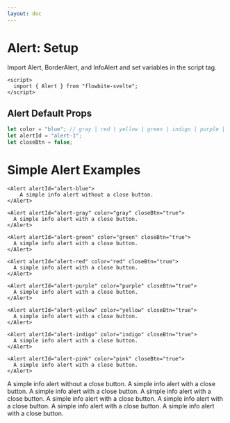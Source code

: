 ```yaml
---
layout: doc
---
```


<script>
  import { Alert, BorderAlert, InfoAlert } from "flowbite-svelte";
</script>

<h1 class="text-3xl w-full text-gray-900 dark:text-white my-8">Alert: Setup</h1>

<p class="text-gray-900 dark:text-white">
Import Alert, BorderAlert, and InfoAlert and set variables in the script tag.
</p>

```svelte
<script>
  import { Alert } from "flowbite-svelte";
</script>
```

<h2 class="text-2xl w-full text-gray-900 dark:text-white">Alert Default Props</h2>

```js
let color = "blue"; // gray | red | yellow | green | indigo | purple | pink 
let alertId = "alert-1";
let closeBtn = false;
```

<h1 class="text-3xl w-full text-gray-900 dark:text-white my-8">Simple Alert Examples</h1>

```svelte
<Alert alertId="alert-blue">
    A simple info alert without a close button.
</Alert>

<Alert alertId="alert-gray" color="gray" closeBtn="true">
  A simple info alert with a close button.
</Alert>

<Alert alertId="alert-green" color="green" closeBtn="true">
  A simple info alert with a close button.
</Alert>

<Alert alertId="alert-red" color="red" closeBtn="true">
  A simple info alert with a close button.
</Alert>

<Alert alertId="alert-purple" color="purple" closeBtn="true">
  A simple info alert with a close button.
</Alert>

<Alert alertId="alert-yellow" color="yellow" closeBtn="true">
  A simple info alert with a close button.
</Alert>

<Alert alertId="alert-indigo" color="indigo" closeBtn="true">
  A simple info alert with a close button.
</Alert>

<Alert alertId="alert-pink" color="pink" closeBtn="true">
  A simple info alert with a close button.
</Alert>
```

<div class="rounded-xl w-full my-4 mx-auto bg-gradient-to-r bg-white dark:bg-gray-900 border border-gray-200 dark:border-gray-700 p-2 sm:p-6">
  <Alert alertId="alert-blue">
    A simple info alert without a close button.
  </Alert>

  <Alert alertId="alert-gray" color="gray" closeBtn="true">
    A simple info alert with a close button.
  </Alert>

  <Alert alertId="alert-green" color="green" closeBtn="true">
    A simple info alert with a close button.
  </Alert>

  <Alert alertId="alert-red" color="red" closeBtn="true">
    A simple info alert with a close button.
  </Alert>

  <Alert alertId="alert-purple" color="purple" closeBtn="true">
    A simple info alert with a close button.
  </Alert>

  <Alert alertId="alert-yellow" color="yellow" closeBtn="true">
    A simple info alert with a close button.
  </Alert>

  <Alert alertId="alert-indigo" color="indigo" closeBtn="true">
    A simple info alert with a close button.
  </Alert>

  <Alert alertId="alert-pink" color="pink" closeBtn="true">
    A simple info alert with a close button.
  </Alert>
</div>
